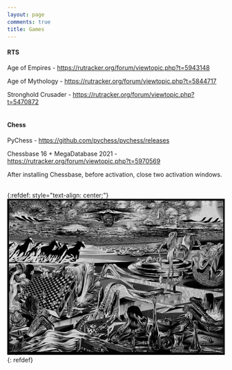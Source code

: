 ```yaml
---
layout: page
comments: true
title: Games
---
```


#### RTS

Age of Empires - <https://rutracker.org/forum/viewtopic.php?t=5943148>

Age of Mythology - <https://rutracker.org/forum/viewtopic.php?t=5844717>

Stronghold Crusader - <https://rutracker.org/forum/viewtopic.php?t=5470872>
<br><br>

#### Chess

PyChess - <https://github.com/pychess/pychess/releases>

Chessbase 16 + MegaDatabase 2021 - <https://rutracker.org/forum/viewtopic.php?t=5970569>

After installing Chessbase, before activation, close two activation windows.
<br><br>

{:refdef: style="text-align: center;"}
![Chess](/images/chess.jpg)
{: refdef}